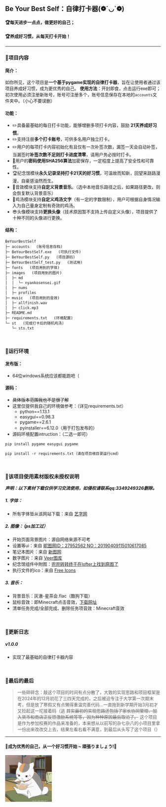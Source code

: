 ## Be Your Best Self：自律打卡器(❁´◡`❁)
#### 🏆每天进步一点点，做更好的自己；
#### 🏆养成好习惯，从每天打卡开始！

***

### 🎈项目内容
#### 简介：
如你所见，这个项目是**一个基于pygame实现的自律打卡器**，旨在让使用者通过该项目养成好习惯，成为更优秀的自己。
**使用方法**：开封即食，点击运行exe即可；初次使用必须注册新账号，账号可注册多个，账号信息保存在本地的`accounts`文件夹中。（小心不要误删）
#### 功能：
- ✏️具备最基础的每日打卡功能，能够增删多项打卡内容，鼓励 **21天养成好习惯**。
- ✏️支持注册**多个打卡账号**，可供多名用户独立打卡。
- ✏️用户的每项打卡内容初始化有且仅有一次补签次数，漏签一天会自动补签，当漏签时**补签次数不足则打卡进度清零**，请用户务必按时打卡。
- 🔐用户的**密码使用SHA256算法**加密保存，一定程度上提高了安全性和可靠性。
- 🏆纪念馆模块**永久记录坚持打卡21天的好习惯**，可温故而知新，回望来路路漫漫，自豪感油然而生。
- 🎵音效模块支持**自定义背景音乐**。（选中本地音乐路径之后，如果路径更改，则会恢复默认背景音乐）
- 📒鸡汤模块支持**自定义鸡汤文字**（有一定的字数限制），用户可根据自身情况输入为自己量身定制有奇效的鸡汤。
- 😎头像模块支持**更换头像**（技术原因暂不支持上传自定义头像），项目提供了十种不同的头像进行更换。
#### 结构：
```
BeYourBestSelf
├─ accounts   (账号信息存档)
├─ BeYourBestSelf.exe   (可执行文件)
├─ BeYourBestSelf.py   (项目源码)
├─ BeYourBestSelf_test.py   (测试用)
├─ fonts   (项目用到的字体)
├─ images   (项目用到的图片)
│  ├─ md
│  │  └─ nyankosensei.gif
│  ├─ nums
│  ├─ profiles
├─ music   (项目用到的音效)
│  ├─ allfinish.wav
│  ├─ click.mp3
├─ README.md
├─ requirements.txt   (环境配置)
└─ st   (完成打卡后的随机鸡汤)
   └─ sts.txt

```

<br/>

### 🎈运行环境
#### 发布版：
- 64位windows系统应该都能跑吧（
#### 源码：<p id="here"></p>
- ~~具体版本范围我也不是很了解~~ 
- 这里仅提供我自己的环境做参考：（详见requirements.txt）
  - python==1.13.1
  - easygui==0.98.3
  - pygame==2.6.1
  - pyinstaller==6.12.0（用于打包发布的）
- 源码环境配置intruction：（二选一即可）
```plain
pip install pygame easygui pygame
```
```plain
pip install -r requirements.txt（请在项目根目录运行cmd）
```

<br/>

### 🎈该项目使用素材版权未授权说明
***声明：以下素材下载仅供学习交流使用，如侵权请联系qq:3349249326删除。***
##### 1. 字体：
- 所有字体皆从该网站下载：来自 [艺字网](https://www.yishuzi.cn/)

##### 2. 图像：（ps加工过）
- 开始页面背景图片：源自网络来源不可考
- 设置等ui：来自 [昵图网ID：27952562 NO：20190409115010617085](https://www.nipic.com/show/23575278.html)
- 笔记本图片：来自 [新图网](https://ixintu.com/)
- 数字图片：来自 [Veer图库](www.veer.com)
- 纪念馆组件中附图：[兜兜转转终于在lofter上找到原图了](https://t28563999.lofter.com/post/1cf39d8c_74cc08d)
- 执行文件的ico：来自 [Free Icons](https://icon-icons.com/zh/)

##### 3. 音乐：
- 背景音乐：灰澈-星茶会.flac（酷狗下载）
- 鼠标音效：即Minecraft点击音效，[下载网址](https://www.aigei.com)
- 清单任务完成/全部完成、删除任务项音效：Minecraft音效

<br/>

### 🎈更新日志
##### v1.0.0
- 实现了最基础的自律打卡器内容

<br/>

### 🎈最后的最后
> 一些碎碎念：敲这个项目的时间有点分散了，大致的实现思路和项目框架是在2024年的12月初花了三四天完成的，之后被迫专注于大学第一次期末考，但是放了寒假又有点懒得重温完善代码...一直拖到新学期开始3月初才又捡起这一坨接着码（逃
> ~~其实最初的实现思路还包括了家长协同管理、加入货币和商店正反馈激励系统等等，因为种种原因最后取消了。~~
> 这个项目是作为参加校赛的作品来准备的，本来想从以前写的杂七杂八的小项目里拿一份出来改改交上去，结果左看右看不满意，到最后从头写了这个项目（）

***
<!-- ![努力打卡养成好习惯吧!頑張りましょう!](images/md/nyankosensei.png) -->
#### 🌱成为优秀的自己，从一个好习惯开始 ~ 頑張りましょう!🌱
<img src="images/md/nyankosensei.gif" width="30%">